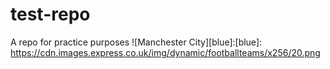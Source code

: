 # test-repo
A repo for practice purposes
![Manchester City][blue]:[blue]: https://cdn.images.express.co.uk/img/dynamic/footballteams/x256/20.png
